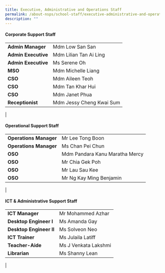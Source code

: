```yaml
---
title: Executive, Administrative and Operations Staff
permalink: /about-nsps/school-staff/executive-administrative-and-operations-staff/
description: ""
---
```



#### Corporate Support Staff

|  |  |
|---|---|
| **Admin Manager** | Mdm Low San San |
| **Admin Executive** | Mdm Lilian Tan Ai Ling |
| **Admin Executive** | Ms Serene Oh |
| **MSO** | Mdm Michelle Liang |
| **CSO** | Mdm Aileen Teoh |
| **CSO** | Mdm Tan Khar Hui |
| **CSO** | Mdm Janet Phua |
| **Receptionist** | Mdm Jessy Cheng Kwai Sum |
|

#### Operational Support Staff

|  |  |
|---|---|
| **Operations Manager** | Mr Lee Tong Boon |
| **Operations Manager** | Ms Chan Pei Chun |
| **OSO** | Mdm Pandara Kanu Maratha Mercy |
| **OSO** | Mr Chia Gek Poh |
| **OSO** | Mr Lau Sau Kee |
| **OSO** | Mr Ng Kay Ming Benjamin |
|

#### ICT & Administrative Support Staff

|  |  |
|---|---|
| **ICT Manager** | Mr Mohammed Azhar |
| **Desktop Engineer I** | Ms Amanda Gay |
| **Desktop Engineer II** | Ms Solveon Neo |
| **ICT Trainer** | Ms Julaila Latiff |
| **Teacher-Aide** | Ms J Venkata Lakshmi |
| **Librarian** | Ms Shanny Lean
|